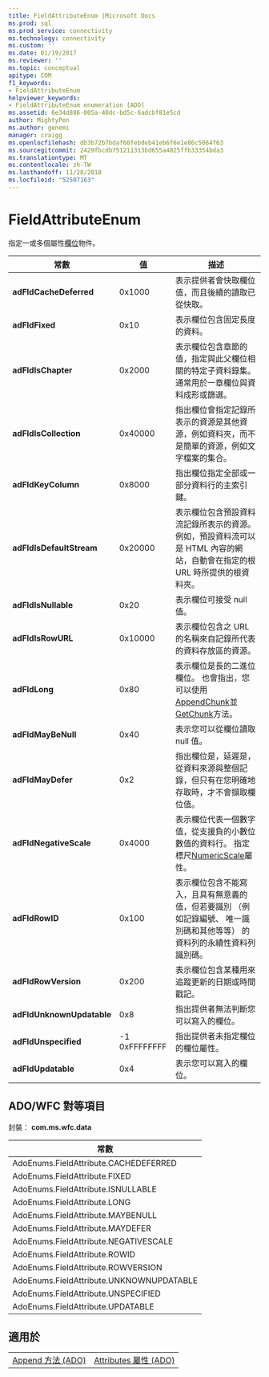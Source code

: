 ```yaml
---
title: FieldAttributeEnum |Microsoft Docs
ms.prod: sql
ms.prod_service: connectivity
ms.technology: connectivity
ms.custom: ''
ms.date: 01/19/2017
ms.reviewer: ''
ms.topic: conceptual
apitype: COM
f1_keywords:
- FieldAttributeEnum
helpviewer_keywords:
- FieldAttributeEnum enumeration [ADO]
ms.assetid: 6e34d886-005a-40dc-bd5c-6adcbf81e5cd
author: MightyPen
ms.author: genemi
manager: craigg
ms.openlocfilehash: db3b72b7bdaf60febdeb41eb6f6e1e86c5064f63
ms.sourcegitcommit: 2429fbcdb751211313bd655a4825ffb33354bda3
ms.translationtype: MT
ms.contentlocale: zh-TW
ms.lasthandoff: 11/28/2018
ms.locfileid: "52507163"
---
```

# <a name="fieldattributeenum"></a>FieldAttributeEnum
指定一或多個屬性[欄位](../../../ado/reference/ado-api/field-object.md)物件。  
  
|常數|值|描述|  
|--------------|-----------|-----------------|  
|**adFldCacheDeferred**|0x1000|表示提供者會快取欄位值，而且後續的讀取已從快取。|  
|**adFldFixed**|0x10|表示欄位包含固定長度的資料。|  
|**adFldIsChapter**|0x2000|表示欄位包含章節的值，指定與此父欄位相關的特定子資料錄集。 通常用於一章欄位與資料成形或篩選。|  
|**adFldIsCollection**|0x40000|指出欄位會指定記錄所表示的資源是其他資源，例如資料夾，而不是簡單的資源，例如文字檔案的集合。|  
|**adFldKeyColumn**|0x8000|指出欄位指定全部或一部分資料行的主索引鍵。|  
|**adFldIsDefaultStream**|0x20000|表示欄位包含預設資料流記錄所表示的資源。 例如，預設資料流可以是 HTML 內容的網站，自動會在指定的根 URL 時所提供的根資料夾。|  
|**adFldIsNullable**|0x20|表示欄位可接受 null 值。|  
|**adFldIsRowURL**|0x10000|表示欄位包含之 URL 的名稱來自記錄所代表的資料存放區的資源。|  
|**adFldLong**|0x80|表示欄位是長的二進位欄位。 也會指出，您可以使用[AppendChunk](../../../ado/reference/ado-api/appendchunk-method-ado.md)並[GetChunk](../../../ado/reference/ado-api/getchunk-method-ado.md)方法。|  
|**adFldMayBeNull**|0x40|表示您可以從欄位讀取 null 值。|  
|**adFldMayDefer**|0x2|指出欄位是，延遲是，從資料來源與整個記錄，但只有在您明確地存取時，才不會擷取欄位值。|  
|**adFldNegativeScale**|0x4000|表示欄位代表一個數字值，從支援負的小數位數值的資料行。 指定標尺[NumericScale](../../../ado/reference/ado-api/numericscale-property-ado.md)屬性。|  
|**adFldRowID**|0x100|表示欄位包含不能寫入，且具有無意義的值，但若要識別 （例如記錄編號、 唯一識別碼和其他等等） 的資料列的永續性資料列識別碼。|  
|**adFldRowVersion**|0x200|表示欄位包含某種用來追蹤更新的日期或時間戳記。|  
|**adFldUnknownUpdatable**|0x8|指出提供者無法判斷您可以寫入的欄位。|  
|**adFldUnspecified**|-1 0xFFFFFFFF|指出提供者未指定欄位的欄位屬性。|  
|**adFldUpdatable**|0x4|表示您可以寫入的欄位。|  
  
## <a name="adowfc-equivalent"></a>ADO/WFC 對等項目  
 封裝： **com.ms.wfc.data**  
  
|常數|  
|--------------|  
|AdoEnums.FieldAttribute.CACHEDEFERRED|  
|AdoEnums.FieldAttribute.FIXED|  
|AdoEnums.FieldAttribute.ISNULLABLE|  
|AdoEnums.FieldAttribute.LONG|  
|AdoEnums.FieldAttribute.MAYBENULL|  
|AdoEnums.FieldAttribute.MAYDEFER|  
|AdoEnums.FieldAttribute.NEGATIVESCALE|  
|AdoEnums.FieldAttribute.ROWID|  
|AdoEnums.FieldAttribute.ROWVERSION|  
|AdoEnums.FieldAttribute.UNKNOWNUPDATABLE|  
|AdoEnums.FieldAttribute.UNSPECIFIED|  
|AdoEnums.FieldAttribute.UPDATABLE|  
  
## <a name="applies-to"></a>適用於  
  
|||  
|-|-|  
|[Append 方法 (ADO)](../../../ado/reference/ado-api/append-method-ado.md)|[Attributes 屬性 (ADO)](../../../ado/reference/ado-api/attributes-property-ado.md)|
